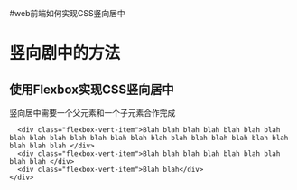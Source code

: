 #web前端如何实现CSS竖向居中

<h1>竖向剧中的方法</h1>
  <div>
    <h2>
      使用Flexbox实现CSS竖向居中
    </h2>
    <div>
      <p>竖向居中需要一个父元素和一个子元素合作完成</p>
    </div>
    <div class="flexbox-container">

      <div class="flexbox-vert-item">Blah blah blah blah blah blah blah blah blah blah blah blah blah blah blah blah blah blah blah blah blah blah blah blah </div>
      <div class="flexbox-vert-item">Blah blah blah blah blah blah blah blah blah </div>
      <div class="flexbox-vert-item">Blah blah</div>
    </div>
  </div>
